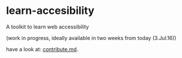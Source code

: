 # learn-accesibility
A toolkit to learn web accessibility

(work in progress, ideally available in two weeks from today (3.Jul.16))

have a look at: [contribute.md](https://github.com/ThibaultJanBeyer/learn-accesibility/blob/master/CONTRIBUTE.md).
